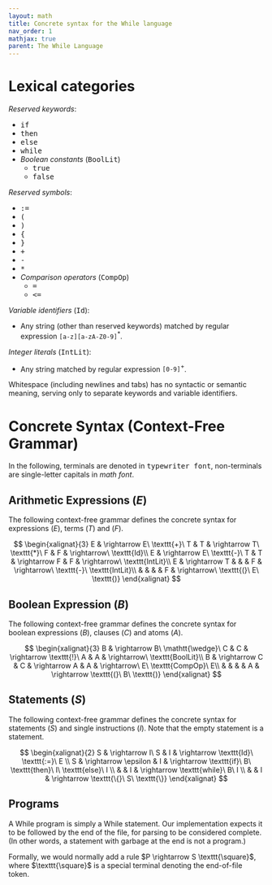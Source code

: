 ```yaml
---
layout: math
title: Concrete syntax for the While language
nav_order: 1
mathjax: true
parent: The While Language
---
```


# Lexical categories

*Reserved keywords*:
- <tt>if</tt>
- <tt>then</tt>
- <tt>else</tt>
- <tt>while</tt>
- _Boolean constants_ (<tt>BoolLit</tt>)
  - <tt>true</tt>
  - <tt>false</tt>

*Reserved symbols*:
- <tt>:=</tt>
- <tt>(</tt>
- <tt>)</tt>
- <tt>{</tt>
- <tt>}</tt>
- <tt>+</tt>
- <tt>-</tt>
- <tt>\*</tt>
- _Comparison operators_ (<tt>CompOp</tt>)
  - <tt>=</tt>
  - <tt>\<=</tt>

*Variable identifiers* (<tt>Id</tt>):
- Any string (other than reserved keywords) matched by regular expression $\texttt{[a-z][a-zA-Z0-9]}^*$.

*Integer literals* (<tt>IntLit</tt>):
- Any string matched by regular expression $\texttt{[0-9]}^+$.

Whitespace (including newlines and tabs) has no syntactic or semantic meaning, serving only to separate keywords and variable identifiers.

# Concrete Syntax (Context-Free Grammar)

In the following, terminals are denoted in <tt>typewriter font</tt>, non-terminals are single-letter capitals in $\mathit{math}\ \mathit{font}$.

## Arithmetic Expressions ($E$)

The following context-free grammar defines the concrete syntax for expressions ($E$), terms ($T$) and ($F$).

$$
\begin{xalignat}{3}
E  & \rightarrow E\ \texttt{+}\ T    & T  & \rightarrow T\ \texttt{*}\ F    & F  & \rightarrow\ \texttt{Id}\\
E  & \rightarrow E\ \texttt{-}\ T    & T  & \rightarrow F                   & F  & \rightarrow\ \texttt{IntLit}\\
E  & \rightarrow T                   &    &                                 & F  & \rightarrow\ \texttt{-}\ \texttt{IntLit}\\
   &                                 &    &                                 & F  & \rightarrow\ \texttt{(}\ E\ \texttt{)}
\end{xalignat}
$$

## Boolean Expression ($B$)

The following context-free grammar defines the concrete syntax for boolean expressions ($B$), clauses ($C$) and atoms ($A$).

$$
\begin{xalignat}{3}
B  & \rightarrow B\ \mathtt{\wedge}\ C    & C  & \rightarrow \texttt{!}\ A  & A  & \rightarrow\ \texttt{BoolLit}\\
B  & \rightarrow C                        & C  & \rightarrow A              & A  & \rightarrow\ E\ \texttt{CompOp}\ E\\
   &                                      &    &                            & A  & \rightarrow \texttt{(}\ B\ \texttt{)}
\end{xalignat}
$$

## Statements ($S$)

The following context-free grammar defines the concrete syntax for statements ($S$) and single instructions ($I$). Note that the empty statement is a statement.

$$
\begin{xalignat}{2}
S  & \rightarrow I\ S      & I  & \rightarrow \texttt{Id}\ \texttt{:=}\ E                        \\
S  & \rightarrow \epsilon  & I  & \rightarrow \texttt{if}\ B\ \texttt{then}\ I\ \texttt{else}\ I \\
   &                       & I  & \rightarrow \texttt{while}\ B\ I                               \\
   &                       & I  & \rightarrow \texttt{\{}\ S\ \texttt{\}}
\end{xalignat}
$$

## Programs

A While program is simply a While statement. Our implementation expects it to be followed by the end of the file, for parsing to be considered complete. (In other words, a statement with garbage at the end is not a program.)

Formally, we would normally add a rule $P \rightarrow S \texttt{\square}$, where $\texttt{\square}$ is a special terminal denoting the end-of-file token.
